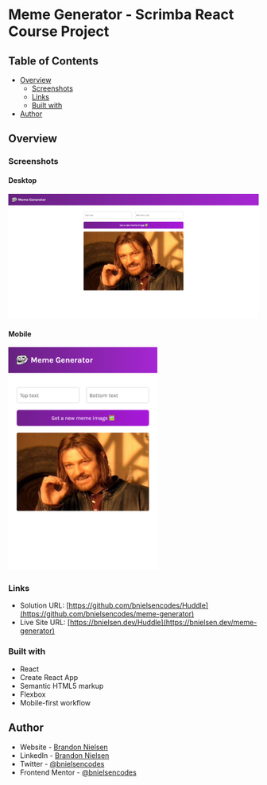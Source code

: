 # Meme Generator - Scrimba React Course Project

## Table of Contents

- [Overview](#overview)
  - [Screenshots](#screenshots)
  - [Links](#links)
  - [Built with](#built-with)
- [Author](#author)

## Overview

### Screenshots

#### Desktop

![screenshot of Huddle desktop website](src/images/screenshots/desktop.png)

#### Mobile

<img src="src/images/screenshots/mobile.png" alt="screenshot of Meme Generator mobile website" width="300">

### Links

- Solution URL: [https://github.com/bnielsencodes/Huddle](https://github.com/bnielsencodes/meme-generator)
- Live Site URL: [https://bnielsen.dev/Huddle](https://bnielsen.dev/meme-generator)

### Built with

- React
- Create React App
- Semantic HTML5 markup
- Flexbox
- Mobile-first workflow

## Author

- Website - [Brandon Nielsen](https://www.bnielsen.dev)
- LinkedIn - [Brandon Nielsen](https://www.linkedin.com/in/bnielsencodes)
- Twitter - [@bnielsencodes](https://twitter.com/bnielsencodes)
- Frontend Mentor - [@bnielsencodes](https://www.frontendmentor.io/profile/bnielsencodes)
